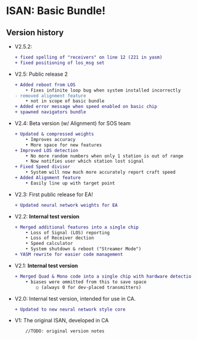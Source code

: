 # ISAN: Basic Bundle!

## Version history


- V2.5.2:
    ```diff
    + fixed spelling of "receivers" on line 12 (221 in yasm)
    + fixed positioning of los_msg set
    ```

- V2.5: Public release 2
    ```diff
    + Added reboot from LOS
        • Fixes infinite loop bug when system installed incorrectly
    - removed alignment feature
        • not in scope of basic bundle
    + Added error message when speed enabled on basic chip
    + spawned navigators bundle
    ```

- V2.4: Beta version (w/ Alignment) for SOS team
    ```diff
    + Updated & compressed weights
        • Improves accuracy
        • More space for new features
    + Improved LOS detection
        • No more random numbers when only 1 station is out of range
        • Now notifies user which station lost signal
    + Fixed Speed divisor
        • System will now much more accurately report craft speed
    + Added Alignment feature
        • Easily line up with target point
    ```
    
- V2.3: First public release for EA!
    ```diff
    + Updated neural network weights for EA
    ```

- V2.2: **Internal test version**
    ```diff
    + Merged additional features into a single chip
        • Loss of Signal (LOS) reporting
        • Loss of Receiver dection
        • Speed calculator
        • System shutdown & reboot ("Streamer Mode")
    + YASM rewrite for easier code management
    ```

- V2.1: **Internal test version**
    ```diff
    + Merged Quad & Mono code into a single chip with hardware detection
        • biases were ommitted from this to save space 
            ○ (always 0 for dev-placed transmitters)
    ```

- V2.0: Internal test version, intended for use in CA.
    ```diff
    + Updated to new neural network style core
    ```

- V1: The original ISAN, developed in CA
    ```diff
        //TODO: original version notes
    ```